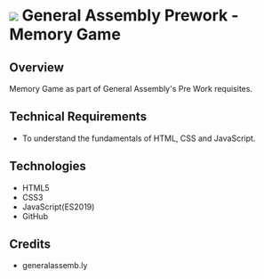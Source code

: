 # ![](https://ga-dash.s3.amazonaws.com/production/assets/logo-9f88ae6c9c3871690e33280fcf557f33.png) General Assembly Prework - Memory Game
## Overview
Memory Game as part of General Assembly's Pre Work requisites.

## Technical Requirements
* To understand the fundamentals of HTML, CSS and JavaScript. 

## Technologies
* HTML5
* CSS3
* JavaScript(ES2019)
* GitHub


## Credits
* generalassemb.ly


